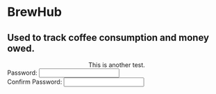 # BrewHub

## Used to track coffee consumption and money owed.

<center>This is another test.</center>

<div class="tutorialWrapper">
<body>
    <form>
        <div class="fieldWrapper">
            <label for="pass1">Password:</label>
            <input type="password" name="pass1" id="pass1">
        </div>
        <div class="fieldWrapper">
            <label for="pass2">Confirm Password:</label>
            <input type="password" name="pass2" id="pass2" onkeyup="checkPass(); return false;">
            <span id="confirmMessage" class="confirmMessage"></span>
        </div>
    </form>
    <script type="text/javascript">
    
    function checkPass() {
        //Store the password field objects into variables ...
        var pass1 = document.getElementById('pass1');
        var pass2 = document.getElementById('pass2');
        //Store the Confimation Message Object ...
        var message = document.getElementById('confirmMessage');
        //Set the colors we will be using ...
        var goodColor = "#66cc66";
        var badColor = "#ff6666";
        //Compare the values in the password field 
        //and the confirmation field
            if(pass1.value == pass2.value) {
                //The passwords match. 
                //Set the color to the good color and inform
                //the user that they have entered the correct password 
                pass2.style.backgroundColor = goodColor;
                message.style.color = goodColor;
                message.innerHTML = "Passwords Match!"
        } else {
            //The passwords do not match.
            //Set the color to the bad color and
            //notify the user.
            pass2.style.backgroundColor = goodColor;
            message.style.color = goodColor;
            message.innerHTML = "Great Job!"
        }
    }  

NEW TEXT
</script>
</body>
</div>



